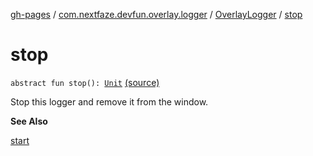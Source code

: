 [gh-pages](../../index.md) / [com.nextfaze.devfun.overlay.logger](../index.md) / [OverlayLogger](index.md) / [stop](./stop.md)

# stop

`abstract fun stop(): `[`Unit`](https://kotlinlang.org/api/latest/jvm/stdlib/kotlin/-unit/index.html) [(source)](https://github.com/NextFaze/dev-fun/tree/master/devfun/src/main/java/com/nextfaze/devfun/overlay/logger/Logger.kt#L77)

Stop this logger and remove it from the window.

**See Also**

[start](start.md)

